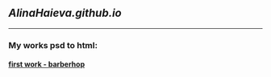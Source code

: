 ## ***AlinaHaieva.github.io***
***

### My works psd to html:

#### [first work - barberhop](AlinaHaieva.github.io/barbershop)
